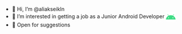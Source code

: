 - 👋 Hi, I’m @aliakseikln
- 👀 I’m interested in getting a job as a Junior Android Developer <img align="center" alt="Android" width="26px" src="https://raw.githubusercontent.com/github/explore/80688e429a7d4ef2fca1e82350fe8e3517d3494d/topics/android/android.png"/> 
- 💼 Open for suggestions
